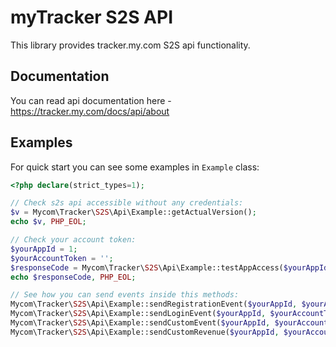 # myTracker S2S API

This library provides tracker.my.com S2S api functionality.


## Documentation

You can read api documentation here - https://tracker.my.com/docs/api/about


## Examples

For quick start you can see some examples in `Example` class:

```php
<?php declare(strict_types=1);

// Check s2s api accessible without any credentials:
$v = Mycom\Tracker\S2S\Api\Example::getActualVersion();
echo $v, PHP_EOL;

// Check your account token:
$yourAppId = 1;
$yourAccountToken = '';
$responseCode = Mycom\Tracker\S2S\Api\Example::testAppAccess($yourAppId, $yourAccountToken);
echo $responseCode, PHP_EOL;

// See how you can send events inside this methods:
Mycom\Tracker\S2S\Api\Example::sendRegistrationEvent($yourAppId, $yourAccountToken);
Mycom\Tracker\S2S\Api\Example::sendLoginEvent($yourAppId, $yourAccountToken);
Mycom\Tracker\S2S\Api\Example::sendCustomEvent($yourAppId, $yourAccountToken);
Mycom\Tracker\S2S\Api\Example::sendCustomRevenue($yourAppId, $yourAccountToken);
```
